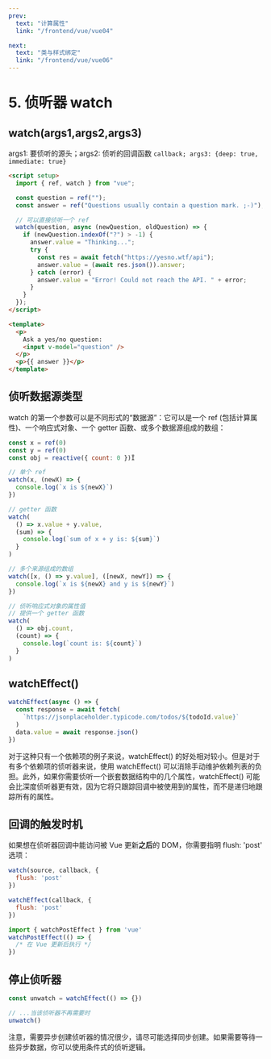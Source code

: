 ```yaml
---
prev:
  text: "计算属性"
  link: "/frontend/vue/vue04"

next:
  text: "类与样式绑定"
  link: "/frontend/vue/vue06"
---
```


# 5. 侦听器 watch

## watch(args1,args2,args3)

args1: 要侦听的源头；args2: 侦听的回调函数 `callback; args3: {deep: true, immediate: true}`

```html
<script setup>
  import { ref, watch } from "vue";

  const question = ref("");
  const answer = ref("Questions usually contain a question mark. ;-)");

  // 可以直接侦听一个 ref
  watch(question, async (newQuestion, oldQuestion) => {
    if (newQuestion.indexOf("?") > -1) {
      answer.value = "Thinking...";
      try {
        const res = await fetch("https://yesno.wtf/api");
        answer.value = (await res.json()).answer;
      } catch (error) {
        answer.value = "Error! Could not reach the API. " + error;
      }
    }
  });
</script>

<template>
  <p>
    Ask a yes/no question:
    <input v-model="question" />
  </p>
  <p>{{ answer }}</p>
</template>
```

## 侦听数据源类型
watch 的第一个参数可以是不同形式的“数据源”：它可以是一个 ref (包括计算属性)、一个响应式对象、一个 getter 函数、或多个数据源组成的数组：
```javascript
const x = ref(0)
const y = ref(0)
const obj = reactive({ count: 0 })Ï

// 单个 ref
watch(x, (newX) => {
  console.log(`x is ${newX}`)
})

// getter 函数
watch(
  () => x.value + y.value,
  (sum) => {
    console.log(`sum of x + y is: ${sum}`)
  }
)

// 多个来源组成的数组
watch([x, () => y.value], ([newX, newY]) => {
  console.log(`x is ${newX} and y is ${newY}`)
})

// 侦听响应式对象的属性值
// 提供一个 getter 函数
watch(
  () => obj.count,
  (count) => {
    console.log(`count is: ${count}`)
  }
)
```

## watchEffect()
```javascript
watchEffect(async () => {
  const response = await fetch(
    `https://jsonplaceholder.typicode.com/todos/${todoId.value}`
  )
  data.value = await response.json()
})
```
对于这种只有一个依赖项的例子来说，watchEffect() 的好处相对较小。但是对于有多个依赖项的侦听器来说，使用 watchEffect() 可以消除手动维护依赖列表的负担。此外，如果你需要侦听一个嵌套数据结构中的几个属性，watchEffect() 可能会比深度侦听器更有效，因为它将只跟踪回调中被使用到的属性，而不是递归地跟踪所有的属性。

## 回调的触发时机
如果想在侦听器回调中能访问被 Vue 更新**之后**的 DOM，你需要指明 flush: 'post' 选项：

```javascript
watch(source, callback, {
  flush: 'post'
})

watchEffect(callback, {
  flush: 'post'
})

import { watchPostEffect } from 'vue'
watchPostEffect(() => {
  /* 在 Vue 更新后执行 */
})
```

## 停止侦听器
```javascript
const unwatch = watchEffect(() => {})

// ...当该侦听器不再需要时
unwatch()
```

注意，需要异步创建侦听器的情况很少，请尽可能选择同步创建。如果需要等待一些异步数据，你可以使用条件式的侦听逻辑。